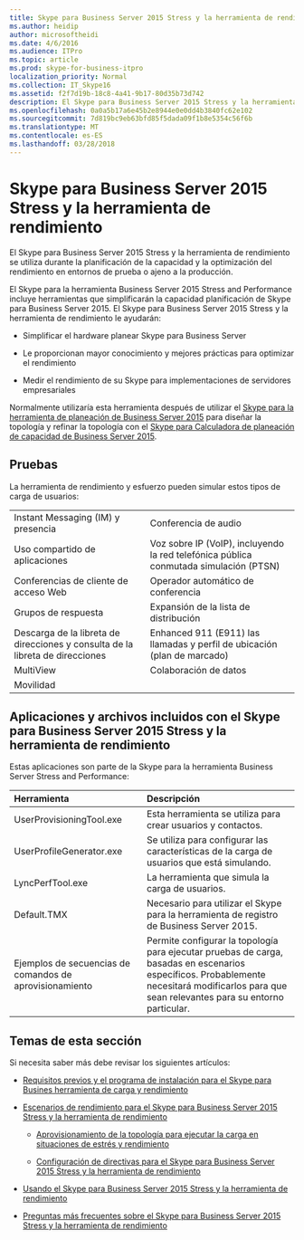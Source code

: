 ```yaml
---
title: Skype para Business Server 2015 Stress y la herramienta de rendimiento
ms.author: heidip
author: microsoftheidi
ms.date: 4/6/2016
ms.audience: ITPro
ms.topic: article
ms.prod: skype-for-business-itpro
localization_priority: Normal
ms.collection: IT_Skype16
ms.assetid: f2f7d19b-18c8-4a41-9b17-80d35b73d742
description: El Skype para Business Server 2015 Stress y la herramienta de rendimiento se utiliza durante la planificación de la capacidad y la optimización del rendimiento en entornos de prueba o ajeno a la producción.
ms.openlocfilehash: 0a0a5b17a6e45b2e8944e0e0dd4b3840fc62e102
ms.sourcegitcommit: 7d819bc9eb63bfd85f5dada09f1b8e5354c56f6b
ms.translationtype: MT
ms.contentlocale: es-ES
ms.lasthandoff: 03/28/2018
---
```

# <a name="skype-for-business-server-2015-stress-and-performance-tool"></a>Skype para Business Server 2015 Stress y la herramienta de rendimiento
 
El Skype para Business Server 2015 Stress y la herramienta de rendimiento se utiliza durante la planificación de la capacidad y la optimización del rendimiento en entornos de prueba o ajeno a la producción.
  
El Skype para la herramienta Business Server 2015 Stress and Performance incluye herramientas que simplificarán la capacidad planificación de Skype para Business Server 2015. El Skype para Business Server 2015 Stress y la herramienta de rendimiento le ayudarán:
  
- Simplificar el hardware planear Skype para Business Server
    
- Le proporcionan mayor conocimiento y mejores prácticas para optimizar el rendimiento
    
- Medir el rendimiento de su Skype para implementaciones de servidores empresariales
    
Normalmente utilizaría esta herramienta después de utilizar el [Skype para la herramienta de planeación de Business Server 2015](../../management-tools/planning-tool/planning-tool.md) para diseñar la topología y refinar la topología con el [Skype para Calculadora de planeación de capacidad de Business Server 2015](../../management-tools/capacity-planning-calculator.md). 
  
## <a name="tests"></a>Pruebas

La herramienta de rendimiento y esfuerzo pueden simular estos tipos de carga de usuarios:
  
|||
|:-----|:-----|
|Instant Messaging (IM) y presencia  <br/> |Conferencia de audio  <br/> |
|Uso compartido de aplicaciones  <br/> |Voz sobre IP (VoIP), incluyendo la red telefónica pública conmutada simulación (PTSN)  <br/> |
|Conferencias de cliente de acceso Web  <br/> |Operador automático de conferencia  <br/> |
|Grupos de respuesta  <br/> |Expansión de la lista de distribución  <br/> |
|Descarga de la libreta de direcciones y consulta de la libreta de direcciones  <br/> |Enhanced 911 (E911) las llamadas y perfil de ubicación (plan de marcado)  <br/> |
|MultiView  <br/> |Colaboración de datos  <br/> |
|Movilidad  <br/> ||
   
## <a name="applications-and-files-included-with-the-skype-for-business-server-2015-stress-and-performance-tool"></a>Aplicaciones y archivos incluidos con el Skype para Business Server 2015 Stress y la herramienta de rendimiento

Estas aplicaciones son parte de la Skype para la herramienta Business Server Stress and Performance:
  
|**Herramienta**|**Descripción**|
|:-----|:-----|
|UserProvisioningTool.exe  <br/> |Esta herramienta se utiliza para crear usuarios y contactos.  <br/> |
|UserProfileGenerator.exe  <br/> |Se utiliza para configurar las características de la carga de usuarios que está simulando.  <br/> |
|LyncPerfTool.exe  <br/> |La herramienta que simula la carga de usuarios.  <br/> |
|Default.TMX  <br/> |Necesario para utilizar el Skype para la herramienta de registro de Business Server 2015.  <br/> |
|Ejemplos de secuencias de comandos de aprovisionamiento  <br/> |Permite configurar la topología para ejecutar pruebas de carga, basadas en escenarios específicos. Probablemente necesitará modificarlos para que sean relevantes para su entorno particular.  <br/> |
   
## <a name="topics-in-this-section"></a>Temas de esta sección

Si necesita saber más debe revisar los siguientes artículos:
  
- [Requisitos previos y el programa de instalación para el Skype para Busines herramienta de carga y rendimiento](prerequisites-and-setup.md)
    
- [Escenarios de rendimiento para el Skype para Business Server 2015 Stress y la herramienta de rendimiento](scenarios.md)
    
  - [Aprovisionamiento de la topología para ejecutar la carga en situaciones de estrés y rendimiento](provisioning-the-topology-to-run-load.md)
    
  - [Configuración de directivas para el Skype para Business Server 2015 Stress y la herramienta de rendimiento](configuring-policies.md)
    
- [Usando el Skype para Business Server 2015 Stress y la herramienta de rendimiento](using-the-tool.md)
    
- [Preguntas más frecuentes sobre el Skype para Business Server 2015 Stress y la herramienta de rendimiento](faq.md)
    

